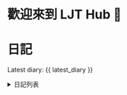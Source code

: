 # 歡迎來到 LJT Hub 👋

# 日記

Latest diary: {{ latest_diary }}

<details>
<summary>日記列表</summary>

{{ diary_list }}

</details>

